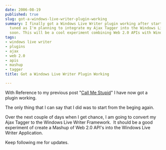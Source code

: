 ```yaml
---
date: 2006-08-19
published: true
slug: got-a-windows-live-writer-plugin-working
summary: I finally got a Windows Live Writer plugin working after starting from scratch!  Stay
  tuned as I'm planning to integrate my Ajax Tagger into the Windows Live Writer framework
  soon. This will be a cool experiment combining Web 2.0 APIs with Windows Live Writer.
tags:
- windows live writer
- plugins
- ajax
- web 2.0
- apis
- mashup
- tagger
title: Got a Windows Live Writer Plugin Working

---
```

<p>With Reference to my previous post "<a href="http://www.kinlan.co.uk/2006/08/call-me-stupid.html">Call Me Stupid</a>" I have now got a plugin working.</p> <p>The only thing that I can say that I did was to start from the beging again.</p> <p>Over the next couple of days when I get chance, I am going to convert my Ajax Tagger to the Windows Live Writer Framework.  It should be a good experiment of create a Mashup of Web 2.0 API's into the Windows Live Writer Application.</p> <p>Keep following me for updates.</p>

